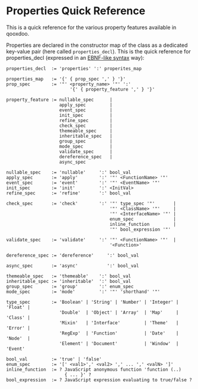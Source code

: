 # Properties Quick Reference

This is a quick reference for the various property features available in
qooxdoo.

Properties are declared in the constructor map of the class as a
dedicated key-value pair (here called `properties_decl`). This is the
quick reference for properties_decl (expressed in an [EBNF-like syntax](</ebnf_like.md>) way):

    properties_decl  := 'properties' ':' properites_map
    
    properties_map   := '{' { prop_spec ',' } '}'
    prop_spec        := '"' <property_name> '"' ':'
                            '{' { property_feature ',' } '}'
    
    property_feature := nullable_spec      |
                        apply_spec         |
                        event_spec         |
                        init_spec          |
                        refine_spec        |
                        check_spec         |
                        themeable_spec     |
                        inheritable_spec   |
                        group_spec         |
                        mode_spec          |
                        validate_spec      |
                        dereference_spec   |
                        async_spec
    
    nullable_spec    := 'nullable'     ':' bool_val
    apply_spec       := 'apply'        ':' '"' <FunctionName> '"'
    event_spec       := 'event'        ':' '"' <EventName> '"'
    init_spec        := 'init'         ':' <InitVal>
    refine_spec      := 'refine'       ':' bool_val
    
    check_spec       := 'check'        ':' '"' type_spec '"'       |
                                           '"' <ClassName> '"'     |
                                           '"' <InterfaceName> '"' |
                                           enum_spec               |
                                           inline_function         |
                                           '"' bool_expression '"'
    
    validate_spec    := 'validate'     ':' '"' <FunctionName> '"'  |
                                           '<Function>'
    
    dereference_spec := 'dereference'     ':' bool_val
    
    async_spec       := 'async'           ':' bool_val
    
    themeable_spec   := 'themeable'    ':' bool_val
    inheritable_spec := 'inheritable'  ':' bool_val
    group_spec       := 'group'        ':' enum_spec
    mode_spec        := 'mode'         ':' '"' 'shorthand' '"'
    
    type_spec        := 'Boolean' | 'String' | 'Number' | 'Integer' | 'Float' |
                        'Double'  | 'Object' | 'Array'  | 'Map'     | 'Class' |
                        'Mixin'   | 'Interface'         | 'Theme'   | 'Error' |
                        'RegExp'  | 'Function'          | 'Date'    | 'Node'  |
                        'Element' | 'Document'          | 'Window'  | 'Event'
    
    bool_val         := 'true' | 'false'
    enum_spec        := '[' <val1>',' <val2> ',' ... ',' <valN> ']'
    inline_function  := ? JavaScript anonymous function 'function (..)
                          { ... }' ?
    bool_expression  := ? JavaScript expression evaluating to true/false ?
